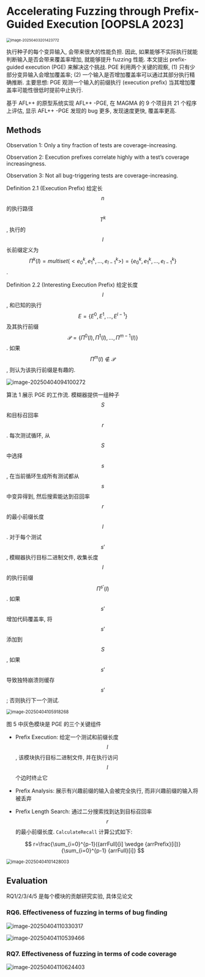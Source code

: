 # Accelerating Fuzzing through Prefix-Guided Execution [OOPSLA 2023]

<img src="assets/image-20250403201423772.png" alt="image-20250403201423772" style="zoom:67%;" />

执行种子的每个变异输入, 会带来很大的性能负担. 因此, 如果能够不实际执行就能判断输入是否会带来覆盖率增加, 就能够提升 fuzzing 性能. 本文提出 prefix-guided execution (PGE) 来解决这个挑战. PGE 利用两个关键的观察, (1) 只有少部分变异输入会增加覆盖率; (2) 一个输入是否增加覆盖率可以通过其部分执行精确推断. 主要思想: PGE 观测一个输入的前缀执行 (execution prefix) 当其增加覆盖率可能性很低时提前中止执行.

基于 AFL++ 的原型系统实现 AFL++ -PGE, 在 MAGMA 的 9 个项目共 21 个程序上评估, 显示 AFL++ -PGE 发现的 bug 更多, 发现速度更快, 覆盖率更高.



## Methods

Observation 1: Only a tiny fraction of tests are coverage-increasing.

Observation 2: Execution prefixes correlate highly with a test’s coverage increasingness.

Observation 3: Not all bug-triggering tests are coverage-increasing.



Definition 2.1 (Execution Prefix) 给定长 $$n$$ 的执行路径 $$T^k$$, 执行的 $$l$$ 长前缀定义为 $$\Pi^k(l) = multiset(<e_0^k, e_1^k, ..., e_{l-1}^k>) = \{e_0^k, e_1^k, ..., e_{l-1}^k\}$$. 

Definition 2.2 (Interesting Execution Prefix) 给定长度 $$l$$, 和已知的执行 $$E = \{E^0, E^1, ..., E^{l-1}\}$$ 及其执行前缀 $$\mathcal{P} = \{\Pi^0(l), \Pi^1(l), ..., \Pi^{m-1}(l)\}$$. 如果 $$\Pi^m(l) \notin \mathcal{P}$$, 则认为该执行前缀是有趣的. 

![image-20250404094100272](assets/image-20250404094100272.png)

算法 1 展示 PGE 的工作流. 模糊器提供一组种子 $$S$$ 和目标召回率 $$r$$. 每次测试循环, 从 $$S$$ 中选择 $$s$$, 在当前循环生成所有测试都从 $$s$$ 中变异得到, 然后搜索能达到召回率 $$r$$ 的最小前缀长度 $$l$$. 对于每个测试 $$s'$$, 模糊器执行目标二进制文件, 收集长度 $$l$$ 的执行前缀 $$\Pi^{s'}(l)$$. 如果 $$s'$$ 增加代码覆盖率, 将 $$s'$$ 添加到 $$S$$, 如果 $$s'$$ 导致独特崩溃则缓存 $$s'$$; 否则执行下一个测试. 

<img src="assets/image-20250404105918268.png" alt="image-20250404105918268" style="zoom: 80%;" />



图 5 中灰色模块是 PGE 的三个关键组件

+ Prefix Execution: 给定一个测试和前缀长度 $$l$$, 该模块执行目标二进制文件, 并在执行访问 $$l$$ 个边时终止它
+ Prefix Analysis: 展示有兴趣前缀的输入会被完全执行, 而非兴趣前缀的输入将被丢弃

+ Prefix Length Search: 通过二分搜索找到达到目标召回率 $$r$$ 的最小前缀长度. `CalculateRecall` 计算公式如下:


$$
r=\frac{\sum_{i=0}^{p-1}({arrFull}[i] \wedge {arrPrefix}[i])}{\sum_{i=0}^{p-1} {arrFull}[i]}
$$


<img src="assets/image-20250404101428003.png" alt="image-20250404101428003" style="zoom: 80%;" />



## Evaluation

RQ1/2/3/4/5 是每个模块的贡献研究实验, 具体见论文

### RQ6. Effectiveness of fuzzing in terms of bug finding

![image-20250404110330317](assets/image-20250404110330317.png)



![image-20250404110539466](assets/image-20250404110539466.png)



### RQ7. Effectiveness of fuzzing in terms of code coverage

![image-20250404110624403](assets/image-20250404110624403.png)



